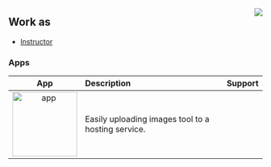 [<img src="https://github-readme-stats.vercel.app/api/top-langs/?username=morishjs&layout=compact" align="right"/>](https://github.com/anuraghazra/github-readme-stats)

## Work as

- [Instructor](https://www.inflearn.com/users/@aftercamp)

### Apps

|App|Description|Support|
|:---:|:---|:---|
|[<img src="https://user-images.githubusercontent.com/29433103/187027951-afd817f7-59ca-4344-9149-c02233ae2118.png" alt="app" width="128"/>](https://apps.apple.com/jp/app/quickimageuploader/id1609831553)|Easily uploading images tool to a hosting service.
